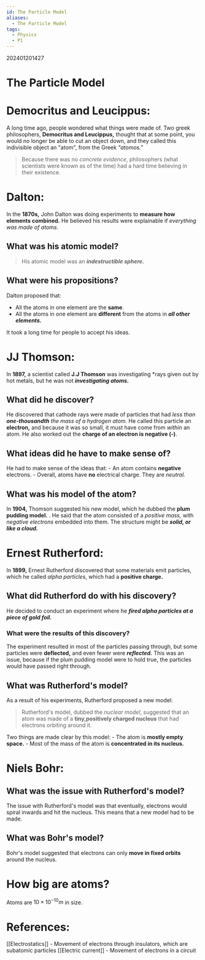 ```yaml
---
id: The Particle Model
aliases:
  - The Particle Model
tags:
  - Physics
  - P1
---
```

202401201427

# The Particle Model

# Democritus and Leucippus:

A long time ago, people wondered what things were made of. Two greek philosophers, **Democritus and Leucippus,** thought that at some point, you would no longer be able to cut an object down, and they called this indivisible object an "atom", from the Greek *"atomos."*

>Because there was no *concrete evidence*, philosophers (what scientists were known as of the time) had a hard time believing in their existence.

# Dalton:

In the **1870s,** John Dalton was doing experiments to **measure how elements combined.** He believed his results were explainable if *everything was made of atoms.* 

## What was his atomic model?
>His atomic model was an ***indestructible sphere.***


## What were his propositions?

Dalton proposed that:
- All the atoms in one element are the **same**.
- All the atoms in one element are **different** from the atoms in ***all other elements.*** 

It took a long time for people to accept his ideas.

# JJ Thomson:

In **1897,** a scientist called **J.J Thomson** was investigating *rays given out by hot metals, but he was not ***investigating atoms.***

## What did he discover?

He discovered that cathode rays were made of particles that had *less than **one-thousandth** the mass of a hydrogen atom.* He called this particle an **electron,** and because it was so small, it must have come from *within* an atom. He also worked out the **charge of an electron is negative (-)**.

## What ideas did he have to make sense of?

He had to make sense of the ideas that:
    - An atom contains **negative** electrons.
    - Overall, atoms have **no** electrical charge. They are *neutral.* 
## What was his model of the atom?

In **1904,** Thomson suggested his new model, which he dubbed the **plum pudding model.** . He said that the atom consisted of a *positive mass,* with *negative electrons* embedded into them. The structure might be ***solid, or like a cloud.***  

# Ernest Rutherford:

In **1899,** Ernest Rutherford discovered that some materials emit particles, which he called *alpha particles*, which had a **positive charge.**  

## What did Rutherford do with his discovery?
He decided to conduct an experiment where he ***fired alpha particles at a piece of gold foil.***

### What were the results of this discovery?

The experiment resulted in most of the particles passing through, but some particles were **deflected,** and even fewer were ***reflected.*** This was an issue, because if the plum pudding model were to hold true, the particles would have passed right through.

## What was Rutherford's model?

As a result of his experiments, Rutherford proposed a new model:


>Rutherford's model, dubbed the *nuclear model*, suggested that an atom was made of a **tiny,positively charged nucleus** that had electrons orbiting around it.

Two things are made clear by this model:
    - The atom is **mostly empty space.**
    - Most of the mass of the atom is **concentrated in its nucleus.** 

# Niels Bohr:

## What was the issue with Rutherford's model?

The issue with Rutherford's model was that eventually, electrons would spiral inwards and hit the nucleus. This means that a new model had to be made.

## What was Bohr's model?

Bohr's model suggested that electrons can only **move in fixed orbits** around the nucleus.


# How big are atoms?

Atoms are $10\times 10^{-10}m$ in size.

# References:

[[Electrostatics]] - Movement of electrons through insulators, which are subatomic particles
[[Electric current]] - Movement of electrons in a circuit